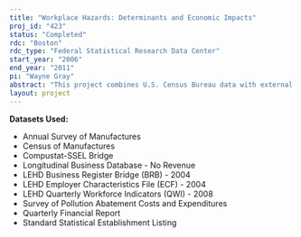 ```yaml
---
title: "Workplace Hazards: Determinants and Economic Impacts"
proj_id: "423"
status: "Completed"
rdc: "Boston"
rdc_type: "Federal Statistical Research Data Center"
start_year: "2006"
end_year: "2011"
pi: "Wayne Gray"
abstract: "This project combines U.S. Census Bureau data with external information on workplace hazards to benchmark data consistency at the plant level, to model the determinants of those hazards, and to see how they affect economic performance at manufacturing plants. The relationship of hazards and plant data as reported will be investigated to learn if negative shocks to production resulting from accidents or catastrophes are accurately reflected in the data. We also examine the determinants of workplace hazards, based on a model of a profit-maximizing plant choosing an optimal level of hazard abatement, given the pressures it faces. These pressures include the expected fine from being cited by an Occupational Safety and Health Administration inspector for the workplace hazard. Unionization of the plant is expected to provide an incentive for hazard reduction, both from increasing worker knowledge about workplace hazards and from providing a framework in which to negotiate compensating wage differentials. Our models of wages, employment, investment, and productivity will help identify situations in which we would expect a plant’s economic variables to change dramatically (a new union contract or a new government safety regulation requiring substantial new investments), which we will compare to the time-series variation in the Census Bureau data that these external pressures are expected to influence. A better understanding of external factors (e.g., unionization and workplace hazards) influencing economic outcomes such as productivity will also be valuable to Census Bureau analysts and researchers to evaluate circumstances when data and estimate adjustments may be warranted due to temporary disruptions in plant production."
layout: project
---
```


**Datasets Used:**

  - Annual Survey of Manufactures 
  - Census of Manufactures 
  - Compustat-SSEL Bridge 
  - Longitudinal Business Database - No Revenue 
  - LEHD Business Register Bridge (BRB) - 2004 
  - LEHD Employer Characteristics File (ECF) - 2004 
  - LEHD Quarterly Workforce Indicators (QWI) - 2008 
  - Survey of Pollution Abatement Costs and Expenditures 
  - Quarterly Financial Report 
  - Standard Statistical Establishment Listing 

